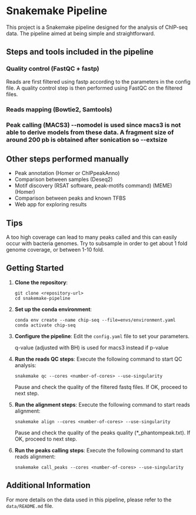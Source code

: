 # Snakemake Pipeline

This project is a Snakemake pipeline designed for the analysis of ChIP-seq data. The pipeline aimed at being simple and straightforward.

## Steps and tools included in the pipeline
### Quality control (FastQC + fastp)
Reads are first filtered using fastp according to the parameters in the config file. A quality control step is then performed using FastQC on the filtered files.

### Reads mapping (Bowtie2, Samtools)

### Peak calling (MACS3) --nomodel is used since macs3 is not able to derive models from these data. A fragment size of around 200 pb is obtained after sonication so --extsize


## Other steps performed manually
- Peak annotation (Homer or ChIPpeakAnno)
- Comparison between samples (Deseq2)
- Motif discovery (RSAT software, peak-motifs command) (MEME) (Homer)
- Comparison between peaks and known TFBS
- Web app for exploring results

## Tips
A too high coverage can lead to many peaks called and this can easily occur with bacteria genomes. Try to subsample in order to get about 1 fold genome coverage, or between 1-10 fold.

## Getting Started

1. **Clone the repository**:
   ```
   git clone <repository-url>
   cd snakemake-pipeline
   ```

2. **Set up the conda environment**:
   ```
   conda env create --name chip-seq --file=envs/environment.yaml
   conda activate chip-seq
   ```

3. **Configure the pipeline**:
   Edit the `config.yaml` file to set your parameters.

   q-value (adjusted with BH) is used for macs3 instead if p-value

4. **Run the reads QC steps**:
   Execute the following command to start QC analysis:
   ```
   snakemake qc --cores <number-of-cores> --use-singularity
   ```
   Pause and check the quality of the filtered fastq files. If OK, proceed to next step. 

5. **Run the alignment steps**:
   Execute the following command to start reads alignment:
   ```
   snakemake align --cores <number-of-cores> --use-singularity
   ```
   Pause and check the quality of the peaks quality (*_phantompeak.txt). If OK, proceed to next step. 

6. **Run the peaks calling steps**:
   Execute the following command to start reads alignment:
   ```
   snakemake call_peaks --cores <number-of-cores> --use-singularity
   ```

## Additional Information

For more details on the data used in this pipeline, please refer to the `data/README.md` file.